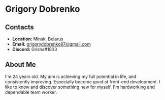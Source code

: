 # Grigory Dobrenko
## Contacts
* **Location:** Minsk, Belarus
* **Email:** grigorydobrenko97@gmail.com
* **Discord:** Grisha#1833
## About Me
I'm 24 years old. My aim is achieving my full potential in life, and consistently improving. Especially become good at front-end development. I like to know and discover something new for myself. I'm hardworking and dependable team worker.